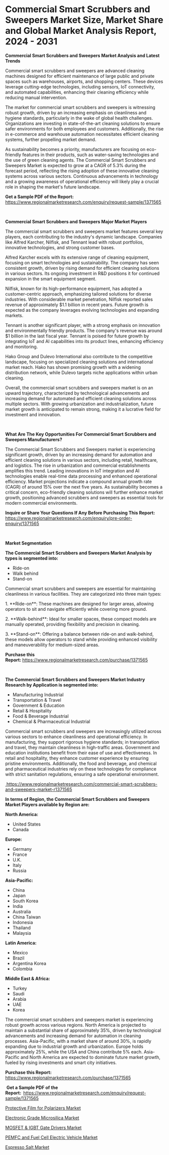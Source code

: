 <p><h1>Commercial Smart Scrubbers and Sweepers Market Size, Market Share and Global Market Analysis Report, 2024 - 2031</h1></p><p><strong>Commercial Smart Scrubbers and Sweepers Market Analysis and Latest Trends</strong></p>
<p><p>Commercial smart scrubbers and sweepers are advanced cleaning machines designed for efficient maintenance of large public and private spaces such as warehouses, airports, and shopping centers. These devices leverage cutting-edge technologies, including sensors, IoT connectivity, and automated capabilities, enhancing their cleaning efficiency while reducing manual intervention.</p><p>The market for commercial smart scrubbers and sweepers is witnessing robust growth, driven by an increasing emphasis on cleanliness and hygiene standards, particularly in the wake of global health challenges. Organizations are investing in state-of-the-art cleaning solutions to ensure safer environments for both employees and customers. Additionally, the rise in e-commerce and warehouse automation necessitates efficient cleaning systems, further propelling market demand.</p><p>As sustainability becomes a priority, manufacturers are focusing on eco-friendly features in their products, such as water-saving technologies and the use of green cleaning agents. The Commercial Smart Scrubbers and Sweepers Market is expected to grow at a CAGR of 5.3% during the forecast period, reflecting the rising adoption of these innovative cleaning systems across various sectors. Continuous advancements in technology and a growing awareness of operational efficiency will likely play a crucial role in shaping the market's future landscape.</p></p>
<p><strong>Get a Sample PDF of the Report:&nbsp;</strong> <a href="https://www.regionalmarketresearch.com/enquiry/request-sample/1371565">https://www.regionalmarketresearch.com/enquiry/request-sample/1371565</a></p>
<p>&nbsp;</p>
<p><strong>Commercial Smart Scrubbers and Sweepers Major Market Players</strong></p>
<p><p>The commercial smart scrubbers and sweepers market features several key players, each contributing to the industry's dynamic landscape. Companies like Alfred Karcher, Nilfisk, and Tennant lead with robust portfolios, innovative technologies, and strong customer bases.</p><p>Alfred Karcher excels with its extensive range of cleaning equipment, focusing on smart technologies and sustainability. The company has seen consistent growth, driven by rising demand for efficient cleaning solutions in various sectors. Its ongoing investment in R&D positions it for continued expansion in the smart equipment segment.</p><p>Nilfisk, known for its high-performance equipment, has adopted a customer-centric approach, emphasizing tailored solutions for diverse industries. With considerable market penetration, Nilfisk reported sales revenue of approximately $1.1 billion in recent years. Future growth is expected as the company leverages evolving technologies and expanding markets.</p><p>Tennant is another significant player, with a strong emphasis on innovation and environmentally friendly products. The company's revenue was around $1 billion in the last fiscal year. Tennant is poised for future growth by integrating IoT and AI capabilities into its product lines, enhancing efficiency and monitoring.</p><p>Hako Group and Dulevo International also contribute to the competitive landscape, focusing on specialized cleaning solutions and international market reach. Hako has shown promising growth with a widening distribution network, while Dulevo targets niche applications within urban cleaning.</p><p>Overall, the commercial smart scrubbers and sweepers market is on an upward trajectory, characterized by technological advancements and increasing demand for automated and efficient cleaning solutions across multiple sectors. With growing urbanization and industrialization, future market growth is anticipated to remain strong, making it a lucrative field for investment and innovation.</p></p>
<p>&nbsp;</p>
<p><strong>What Are The Key Opportunities For Commercial Smart Scrubbers and Sweepers Manufacturers?</strong></p>
<p><p>The Commercial Smart Scrubbers and Sweepers market is experiencing significant growth, driven by an increasing demand for automation and efficient cleaning solutions in various sectors, including retail, healthcare, and logistics. The rise in urbanization and commercial establishments amplifies this trend. Leading innovations in IoT integration and AI technologies enable real-time data processing and enhanced operational efficiency. Market projections indicate a compound annual growth rate (CAGR) of around 15% over the next five years. As sustainability becomes a critical concern, eco-friendly cleaning solutions will further enhance market growth, positioning advanced scrubbers and sweepers as essential tools for modern commercial environments.</p></p>
<p><strong>Inquire or Share Your Questions If Any Before Purchasing This Report:</strong> <a href="https://www.regionalmarketresearch.com/enquiry/pre-order-enquiry/1371565">https://www.regionalmarketresearch.com/enquiry/pre-order-enquiry/1371565</a></p>
<p>&nbsp;</p>
<p><strong>Market Segmentation</strong></p>
<p><strong>The Commercial Smart Scrubbers and Sweepers Market Analysis by types is segmented into:</strong></p>
<p><ul><li>Ride-on</li><li>Walk behind</li><li>Stand-on</li></ul></p>
<p><p>Commercial smart scrubbers and sweepers are essential for maintaining cleanliness in various facilities. They are categorized into three main types: </p><p>1. **Ride-on**: These machines are designed for larger areas, allowing operators to sit and navigate efficiently while covering more ground.</p><p>2. **Walk-behind**: Ideal for smaller spaces, these compact models are manually operated, providing flexibility and precision in cleaning.</p><p>3. **Stand-on**: Offering a balance between ride-on and walk-behind, these models allow operators to stand while providing enhanced visibility and maneuverability for medium-sized areas.</p></p>
<p><strong>Purchase this Report:&nbsp;</strong><a href="https://www.regionalmarketresearch.com/purchase/1371565">https://www.regionalmarketresearch.com/purchase/1371565</a></p>
<p>&nbsp;</p>
<p><strong>The Commercial Smart Scrubbers and Sweepers Market Industry Research by Application is segmented into:</strong></p>
<p><ul><li>Manufacturing Industrial</li><li>Transportation & Travel</li><li>Government & Education</li><li>Retail & Hospitality</li><li>Food & Beverage Industrial</li><li>Chemical & Pharmaceutical Industrial</li></ul></p>
<p><p>Commercial smart scrubbers and sweepers are increasingly utilized across various sectors to enhance cleanliness and operational efficiency. In manufacturing, they support rigorous hygiene standards; in transportation and travel, they maintain cleanliness in high-traffic areas. Government and education institutions benefit from their ease of use and effectiveness. In retail and hospitality, they enhance customer experience by ensuring pristine environments. Additionally, the food and beverage, and chemical and pharmaceutical industries rely on these technologies for compliance with strict sanitation regulations, ensuring a safe operational environment.</p></p>
<p><a href="https://www.regionalmarketresearch.com/commercial-smart-scrubbers-and-sweepers-market-r1371565">&nbsp;https://www.regionalmarketresearch.com/commercial-smart-scrubbers-and-sweepers-market-r1371565</a></p>
<p><strong>In terms of Region, the Commercial Smart Scrubbers and Sweepers Market Players available by Region are:</strong></p>
<p>
    <p> <strong> North America: </strong>
        <ul>
            <li>United States</li>
            <li>Canada</li>
        </ul>
        </p> 
    <p> <strong> Europe: </strong>
        <ul>
            <li>Germany</li>
            <li>France</li>
            <li>U.K.</li>
            <li>Italy</li>
            <li>Russia</li>
        </ul>
        </p> 
    <p> <strong> Asia-Pacific: </strong>
        <ul>
            <li>China</li>
            <li>Japan</li>
            <li>South Korea</li>
            <li>India</li>
            <li>Australia</li>
            <li>China Taiwan</li>
            <li>Indonesia</li>
            <li>Thailand</li>
            <li>Malaysia</li>
        </ul>
        </p> 
    <p> <strong> Latin America: </strong>
        <ul>
            <li>Mexico</li>
            <li>Brazil</li>
            <li>Argentina Korea</li>
            <li>Colombia</li>
        </ul>
        </p> 
    <p> <strong> Middle East & Africa: </strong>
        <ul>
            <li>Turkey</li>
            <li>Saudi</li>
            <li>Arabia</li>
            <li>UAE</li>
            <li>Korea</li>
        </ul>
    </p>
    </p>
<p><p>The commercial smart scrubbers and sweepers market is experiencing robust growth across various regions. North America is projected to maintain a substantial share of approximately 35%, driven by technological advancements and increasing demand for automation in cleaning processes. Asia-Pacific, with a market share of around 30%, is rapidly expanding due to industrial growth and urbanization. Europe holds approximately 25%, while the USA and China contribute 5% each. Asia-Pacific and North America are expected to dominate future market growth, fueled by rising investments and smart city initiatives.</p></p>
<p><strong>Purchase this Report: </strong><a href="https://www.regionalmarketresearch.com/purchase/1371565">https://www.regionalmarketresearch.com/purchase/1371565</a></p>
<p>&nbsp;<strong>Get a Sample PDF of the Report:&nbsp;&nbsp;</strong><a href="https://www.regionalmarketresearch.com/enquiry/request-sample/1371565">https://www.regionalmarketresearch.com/enquiry/request-sample/1371565</a></p>
<p><strong></strong></p>
<p><p><a href="https://issuu.com/reportprime-2/docs/protective-film-for-polarizers-mark_acbabdab60bcdb">Protective Film for Polarizers Market</a></p><p><a href="https://issuu.com/reportprime-2/docs/electronic-grade-microsilica-market_89bcd0f13fbff7">Electronic Grade Microsilica Market</a></p><p><a href="https://medium.com/@kavonhansen21/mosfet-igbt-gate-drivers-market-strategic-insights-product-evolution-and-market-segmentation-in-6c78053a10a8">MOSFET & IGBT Gate Drivers Market</a></p><p><a href="https://medium.com/@kavonhansen21/unveiling-market-trends-global-pemfc-and-fuel-cell-electric-vehicle-market-growth-and-regional-2023d8c71f35?postPublishedType=repub">PEMFC and Fuel Cell Electric Vehicle Market</a></p><p><a href="https://www.linkedin.com/pulse/what-innovations-shaping-espresso-salt-market-application-rzuuc?trackingId=vd%2BSWqLPQ9Ol9uKtxAIa5A%3D%3D">Espresso Salt Market</a></p></p>